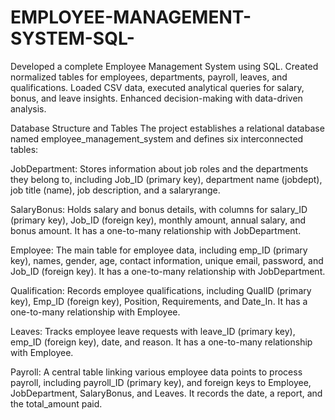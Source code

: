 # EMPLOYEE-MANAGEMENT-SYSTEM-SQL-
Developed a complete Employee Management System using SQL. Created normalized tables for employees, departments, payroll, leaves, and qualifications. Loaded CSV data, executed analytical queries for salary, bonus, and leave insights. Enhanced decision-making with data-driven analysis.

Database Structure and Tables
The project establishes a relational database named employee_management_system and defines six interconnected tables:

JobDepartment: Stores information about job roles and the departments they belong to, including Job_ID (primary key), department name (jobdept), job title (name), job description, and a salaryrange.

SalaryBonus: Holds salary and bonus details, with columns for salary_ID (primary key), Job_ID (foreign key), monthly amount, annual salary, and bonus amount. It has a one-to-many relationship with JobDepartment.

Employee: The main table for employee data, including emp_ID (primary key), names, gender, age, contact information, unique email, password, and Job_ID (foreign key). It has a one-to-many relationship with JobDepartment.

Qualification: Records employee qualifications, including QualID (primary key), Emp_ID (foreign key), Position, Requirements, and Date_In. It has a one-to-many relationship with Employee.

Leaves: Tracks employee leave requests with leave_ID (primary key), emp_ID (foreign key), date, and reason. It has a one-to-many relationship with Employee.

Payroll: A central table linking various employee data points to process payroll, including payroll_ID (primary key), and foreign keys to Employee, JobDepartment, SalaryBonus, and Leaves. It records the date, a report, and the total_amount paid.


